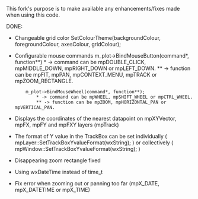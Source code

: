 This fork's purpose is to make available any enhancements/fixes made when using this code.

DONE:
  * Changeable grid color
        SetColourTheme(backgroundColour, foregroundColour, axesColour, gridColour);
  * Configurable mouse commands
            m_plot->BindMouseButton(command*, function**)
                * -> command can be mpDOUBLE_CLICK, mpMIDDLE_DOWN, mpRIGHT_DOWN or mpLEFT_DOWN.
                ** -> function can be mpFIT, mpPAN, mpCONTEXT_MENU, mpTRACK or mpZOOM_RECTANGLE.
	        
	        m_plot->BindMouseWheel(command*, function**);
                * -> command can be mpWHEEL, mpSHIFT_WHEEL or mpCTRL_WHEEL.
                ** -> function can be mpZOOM, mpHORIZONTAL_PAN or mpVERTICAL_PAN.

  * Displays the coordinates of the nearest datapoint on mpXYVector, mpFX, mpFY and mpFXY layers  (mpTrack)
  * The format of Y value in the TrackBox can be set individually ( mpLayer::SetTrackBoxYvalueFormat(wxString); ) or collectively ( mpWindow::SetTrackBoxYvalueFormat(wxString); )
  * Disappearing zoom rectangle fixed
  * Using wxDateTime instead of time_t
  * Fix error when zooming out or panning too far (mpX_DATE, mpX_DATETIME or mpX_TIME)
